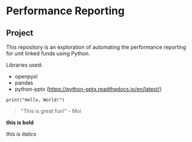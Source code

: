 # Performance Reporting

## Project

This repository is an exploration of automating the performance reporting for unit linked funds using Python.

Libraries used:
* openpyxl
* pandas
* python-pptx (https://python-pptx.readthedocs.io/en/latest/)

```print("Hello, World!")```

> "This is great fun!" - Moi

**this is bold**

_this is italics_

